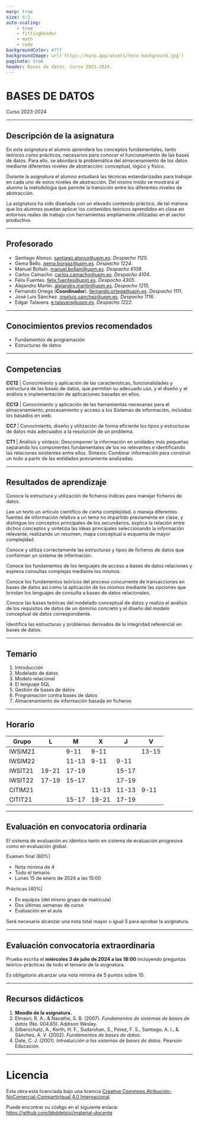 ```yaml
---
marp: true
size: 4:3
auto-scaling: 
    - true
    - fittingHeader
    - math
    - code
backgroundColor: #fff
backgroundImage: url('https://marp.app/assets/hero-background.jpg')
paginate: true
header: Bases de datos. Curso 2023-2024.
---
```

<!--
_header: ''
_footer: ![height:30](https://img.shields.io/badge/License-CC%20BY--NC--SA%204.0-informational.svg)<br>Esta obra está bajo una [licencia de Creative Commons Reconocimiento-NoComercial-CompartirIgual 4.0 Internacional](http://creativecommons.org/licenses/by-nc-sa/4.0/). Icono diseñado por Flaticon
-->

# BASES DE DATOS

Curso 2023-2024

---

<style scoped>
li { font-size: 0.8rem; }
p { font-size: 0.8rem; }
</style>

## Descripción de la asignatura

En esta asignatura el alumno aprenderá los conceptos fundamentales, tanto teóricos como prácticos, necesarios para conocer el funcionamiento de las bases de datos. Para ello, se abordará la problemática del almacenamiento de los datos mediante diferentes niveles de abstracción: conceptual, lógico y físico.

Durante la asignatura el alumno estudiará las técnicas estandarizadas para trabajar en cada uno de estos niveles de abstracción. Del mismo modo se mostrará al alumno la metodología que permite la transición entre los diferentes niveles de abstracción.

La asignatura ha sido diseñada con un elevado contenido práctico, de tal manera que los alumnos puedan aplicar los contenidos teóricos aprendidos en clase en entornos reales de trabajo con herramientas ampliamente utilizadas en el sector productivo.

---

<style scoped>
li { font-size: 0.9rem; }
p { font-size: 0.9rem; }
</style>

## Profesorado

- Santiago Alonso. santiago.alonso@upm.es. *Despacho 1125*.
- Gema Bello. gema.borgaz@upm.es. *Despacho 1224*.
- Manuel Bollaín. manuel.bollain@upm.es. *Despacho 6108*.
- Carlos Camacho. carlos.camacho@upm.es. *Despacho 4104*.
- Félix Fuentes. felix.fuentes@upm.es. *Despacho 4305*.
- Alejandro Martín. alejandro.martin@upm.es. *Despacho 1215*.
- Fernando Ortega (**Coordinador**). fernando.ortega@upm.es. *Despacho 1111*.
- José Luis Sánchez. joseluis.sanchez@upm.es. *Despacho 1116*.
- Edgar Talavera. e.talavera@upm.es. *Despacho 1222*.

---

## Conocimientos previos recomendados

- Fundamentos de programación
- Estructuras de datos

---

<style scoped>
li { font-size: 0.8rem; }
p { font-size: 0.8rem; }
</style>

## Competencias

**CC12** | Conocimiento y aplicación de las características, funcionalidades y estructura de las bases de datos, que permitan su adecuado uso, y el diseño y el análisis e implementación de aplicaciones basadas en ellos.

**CC13** | Conocimiento y aplicación de las herramientas necesarias para el almacenamiento, procesamiento y acceso a los Sistemas de información, incluidos los basados en web.

**CC7** | Conocimiento, diseño y utilización de forma eficiente los tipos y estructuras de datos más adecuados a la resolución de un problema.

**CT1** | Análisis y síntesis: Descomponer la información en unidades más pequeñas separando los componentes fundamentales de los no relevantes e identificando las relaciones existentes entre ellos. Síntesis: Combinar información para construir un todo a partir de las entidades previamente analizadas.

---

<style scoped>
li { font-size: 0.6rem; }
p { font-size: 0.6rem; }
</style>

## Resultados de aprendizaje

Conoce la estructura y utilización de ficheros índices para manejar ficheros de datos.

Lee un texto un artículo científico de cierta complejidad, o maneja diferentes fuentes de información relativo a un tema no impartido previamente en clase, y distingue los conceptos principales de los secundarios, explica la relación entre dichos conceptos y sintetiza las ideas principales seleccionando la información relevante, realizando un resumen, mapa conceptual o esquema de mayor complejidad.

Conoce y utiliza correctamente las estructuras y tipos de ficheros de datos que conforman un sistema de información.

Conoce los fundamentos de los lenguajes de acceso a bases de datos relaciones y expresa consultas complejas mediante los mismos.

Conoce los fundamentos teóricos del proceso concurrente de transacciones en bases de datos así como la aplicación de los mismos mediante las opciones que brindan los lenguajes de consulta a bases de datos relacionales.

Conoce las bases teóricas del modelado conceptual de datos y realiza el análisis de los requisitos de datos de un dominio concreto y el diseño del modelo conceptual de datos correspondiente.

Identifica las estructuras y problemas derivados de la integridad referencial en bases de datos.

---

## Temario

1. Introducción
2. Modelado de datos
3. Modelo relacional
4. El lenguaje SQL
5. Gestión de bases de datos
6. Programación contra bases de datos
7. Almacenamiento de información basada en ficheros

---

## Horario

| Grupo   | L     | M     | X     | J     | V     |
| ------- | ----- | ----- | ----- | ----- | ----- |
| IWSIM21 |       | 9-11  | 9-11  |       | 13-15 |
| IWSIM22 |       | 11-13 | 9-11  | 9-11  |       |
| IWSIT21 | 19-21 | 17-19 |       | 15-17 |       |
| IWSIT22 | 17-19 | 15-17 |       | 17-19 |       |
| CITIM21 |       |       | 11-13 | 11-13 | 9-11  |
| CITIT21 |       | 15-17 | 19-21 | 17-19 |       |

---

<style scoped>
li { font-size: 0.8rem; }
p { font-size: 0.8rem; }
</style>

## Evaluación en convocatoria ordinaria

El sistema de evaluación es idéntico tanto en sistema de evaluación progresiva como en evaluación global.

Examen final (60%)
- Nota mínima de 4
- Todo el temario
- Lunes 15 de enero de 2024 a las 15:00

Prácticas (40%)
- En equipos (del mismo grupo de matrícula)
- Dos últimas semanas de curso
- Evaluación en el aula


Será necesario alcanzar una nota total mayor o igual 5 para aprobar la asignatura.


---

## Evaluación convocatoria extraordinaria

Prueba escrita el **miércoles 3 de julio de 2024 a las 18:00** incluyendo preguntas teórico-prácticas de todo el temario de la asignatura.

Es obligatorio alcanzar una nota mínima de 5 puntos sobre 10.

---

## Recursos didácticos

1. **Moodle de la asignatura.**
2. Elmasri, R. A., & Navathe, S. B. (2007). *Fundamentos de sistemas de bases de datos* (No. 004.65). Addison Wesley.
3. Silberschatz, A., Korth, H. F., Sudarshan, S., Pérez, F. S., Santiago, A. I., & Sánchez, A. V. (2002). *Fundamentos de bases de datos*.
4. Date, C. J. (2001). *Introducción a los sistemas de bases de datos*. Pearson Educación.

---

# Licencia<!--_class: license -->

Esta obra está licenciada bajo una licencia [Creative Commons Atribución-NoComercial-CompartirIgual 4.0 Internacional](https://creativecommons.org/licenses/by-nc-sa/4.0/).

Puede encontrar su código en el siguiente enlace: <https://github.com/bbddetsisi/material-docente>

